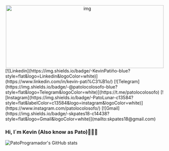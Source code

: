 <div align="center">
  <img align="center" alt="img" width="500px" height="200px" src="https://i.pinimg.com/originals/93/f8/9b/93f89b965b719a175e2ac7de6c3e8b54.gif" >
  <br />
</div>
<!-- Your badges -->
[![Linkedin](https://img.shields.io/badge/-KevinPatiño-blue?style=flat&logo=Linkedin&logoColor=white)](https://www.linkedin.com/in/kevin-pati%C3%B1o/)
[![Telegram](https://img.shields.io/badge/-@patolocolosofo-blue?style=flat&logo=Telegram&logoColor=white)](https://t.me/patolocolosofo)
[![Instagram](https://img.shields.io/badge/-PatoLunar-c13584?style=flat&labelColor=c13584&logo=instagram&logoColor=white)](https://www.instagram.com/patolocolosofo/)
[![Gmail](https://img.shields.io/badge/-skpates18-c14438?style=flat&logo=Gmail&logoColor=white)](mailto:skpates18@gmail.com)

### Hi, I´m Kevin (Also know as Pato)👋🐱‍💻
   


![PatoProgramador's GitHub stats](https://github-readme-stats.vercel.app/api?username=PatoProgramador&show_icons=true&theme=synthwave)
